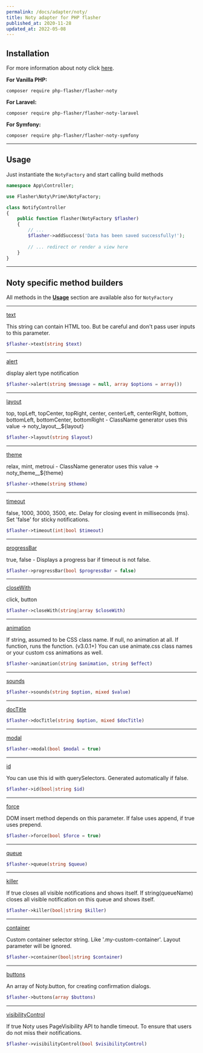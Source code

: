 ```yaml
---
permalink: /docs/adapter/noty/
title: Noty adapter for PHP flasher
published_at: 2020-11-28
updated_at: 2022-05-08
---
```


## <i class="fa-duotone fa-list-radio"></i> Installation

For more information about noty click <a href="https://ned.im/noty/">here</a>.

**For Vanilla PHP:**
```shell
composer require php-flasher/flasher-noty
```

**For Laravel:**
```shell
composer require php-flasher/flasher-noty-laravel
```

**For Symfony:**
```shell
composer require php-flasher/flasher-noty-symfony
```

---

## <i class="fa-duotone fa-list-radio"></i> Usage

Just instantiate the `NotyFactory` and start calling build methods

```php
namespace App\Controller;

use Flasher\Noty\Prime\NotyFactory;

class NotifyController
{
    public function flasher(NotyFactory $flasher)
    {
        // ... 
        $flasher->addSuccess('Data has been saved successfully!');
        
        // ... redirect or render a view here
    }
}    
```

---

## <i class="fa-duotone fa-list-radio"></i> Noty specific method builders

All methods in the **[Usage](/docs/usage/)** section are available also for `NotyFactory`

---

<p id="method-text"><a href="#method-text" class="anchor"><i class="fa-duotone fa-link"></i> text</a></p>

This string can contain HTML too. But be careful and don't pass user inputs to this parameter.
```php
$flasher->text(string $text)
```

---

<p id="method-alert"><a href="#method-alert" class="anchor"><i class="fa-duotone fa-link"></i> alert</a></p>

display alert type notification
```php
$flasher->alert(string $message = null, array $options = array())
```

---

<p id="method-layout"><a href="#method-layout" class="anchor"><i class="fa-duotone fa-link"></i> layout</a></p>

top, topLeft, topCenter, topRight, center, centerLeft, centerRight, bottom, bottomLeft, bottomCenter, bottomRight
    - ClassName generator uses this value → noty_layout__${layout}
```php
$flasher->layout(string $layout)
```

---

<p id="method-theme"><a href="#method-theme" class="anchor"><i class="fa-duotone fa-link"></i> theme</a></p>

relax, mint, metroui - ClassName generator uses this value → noty_theme__${theme}
```php
$flasher->theme(string $theme)
```

---

<p id="method-timeout"><a href="#method-timeout" class="anchor"><i class="fa-duotone fa-link"></i> timeout</a></p>

false, 1000, 3000, 3500, etc. Delay for closing event in milliseconds (ms). Set 'false' for sticky notifications.
```php
$flasher->timeout(int|bool $timeout)
```

---

<p id="method-progressBar"><a href="#method-progressBar" class="anchor"><i class="fa-duotone fa-link"></i> progressBar</a></p>

true, false - Displays a progress bar if timeout is not false.
```php
$flasher->progressBar(bool $progressBar = false)
```

---

<p id="method-closeWith"><a href="#method-closeWith" class="anchor"><i class="fa-duotone fa-link"></i> closeWith</a></p>

click, button
```php
$flasher->closeWith(string|array $closeWith)
```

---

<p id="method-animation"><a href="#method-animation" class="anchor"><i class="fa-duotone fa-link"></i> animation</a></p>

If string, assumed to be CSS class name. If null, no animation at all. If function, runs the function. (v3.0.1+)
You can use animate.css class names or your custom css animations as well.
```php
$flasher->animation(string $animation, string $effect)
```

---

<p id="method-sounds"><a href="#method-sounds" class="anchor"><i class="fa-duotone fa-link"></i> sounds</a></p>

```php
$flasher->sounds(string $option, mixed $value)
```

---

<p id="method-docTitle"><a href="#method-docTitle" class="anchor"><i class="fa-duotone fa-link"></i> docTitle</a></p>

```php
$flasher->docTitle(string $option, mixed $docTitle)
```

---

<p id="method-modal"><a href="#method-modal" class="anchor"><i class="fa-duotone fa-link"></i> modal</a></p>

```php
$flasher->modal(bool $modal = true)
```

---

<p id="method-id"><a href="#method-id" class="anchor"><i class="fa-duotone fa-link"></i> id</a></p>

You can use this id with querySelectors. Generated automatically if false.
```php
$flasher->id(bool|string $id)
```

---

<p id="method-force"><a href="#method-force" class="anchor"><i class="fa-duotone fa-link"></i> force</a></p>

DOM insert method depends on this parameter. If false uses append, if true uses prepend.
```php
$flasher->force(bool $force = true)
```

---

<p id="method-queue"><a href="#method-queue" class="anchor"><i class="fa-duotone fa-link"></i> queue</a></p>

```php
$flasher->queue(string $queue)
```

---

<p id="method-killer"><a href="#method-killer" class="anchor"><i class="fa-duotone fa-link"></i> killer</a></p>

If true closes all visible notifications and shows itself. If string(queueName) closes all visible notification
on this queue and shows itself.
```php
$flasher->killer(bool|string $killer)
```

---

<p id="method-container"><a href="#method-container" class="anchor"><i class="fa-duotone fa-link"></i> container</a></p>

Custom container selector string. Like '.my-custom-container'. Layout parameter will be ignored.
```php
$flasher->container(bool|string $container)
```

---

<p id="method-buttons"><a href="#method-buttons" class="anchor"><i class="fa-duotone fa-link"></i> buttons</a></p>

An array of Noty.button, for creating confirmation dialogs.
```php
$flasher->buttons(array $buttons)
```

---

<p id="method-visibilityControl"><a href="#method-visibilityControl" class="anchor"><i class="fa-duotone fa-link"></i> visibilityControl</a></p>

If true Noty uses PageVisibility API to handle timeout. To ensure that users do not miss their notifications.
```php
$flasher->visibilityControl(bool $visibilityControl)
```
